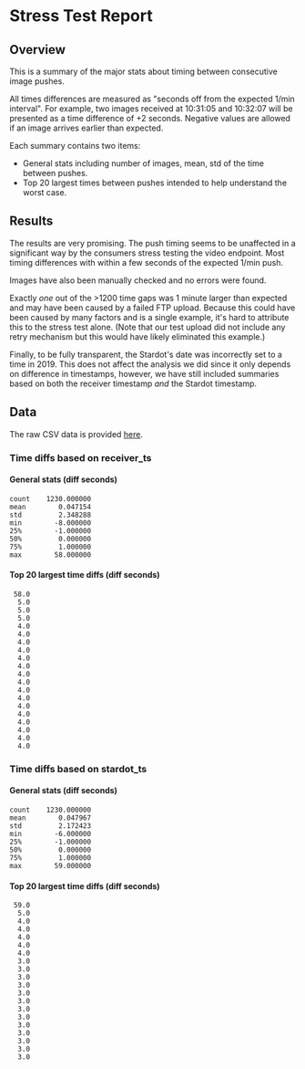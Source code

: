 # Stress Test Report

## Overview

This is a summary of the major stats about timing between consecutive image pushes.

All times differences are measured as "seconds off from the expected 1/min
interval". For example, two images received at 10:31:05 and 10:32:07 will
be presented as a time difference of +2 seconds. Negative values are allowed
if an image arrives earlier than expected.

Each summary contains two items:

* General stats including number of images, mean, std of the time between pushes.
* Top 20 largest times between pushes intended to help understand the worst case.

## Results

The results are very promising. The push timing seems to be unaffected in a
significant way by the consumers stress testing the video endpoint. Most timing
differences with within a few seconds of the expected 1/min push.

Images have also been manually checked and no errors were found.

Exactly _one_ out of the >1200 time gaps was 1 minute larger than expected and may have
been caused by a failed FTP upload. Because this could have been caused by many
factors and is a single example, it's hard to attribute this to the stress test
alone. (Note that our test upload did not include any retry mechanism but this
would have likely eliminated this example.)

Finally, to be fully transparent, the Stardot's date was incorrectly set to a time
in 2019. This does not affect the analysis we did since it only depends on difference
in timestamps, however, we have still included summaries based on both the receiver
timestamp _and_ the Stardot timestamp.

## Data

The raw CSV data is provided [here](data.csv).


### Time diffs based on receiver_ts

#### General stats (diff seconds)
```
count    1230.000000
mean        0.047154
std         2.348288
min        -8.000000
25%        -1.000000
50%         0.000000
75%         1.000000
max        58.000000
```

#### Top 20 largest time diffs (diff seconds)

```
 58.0
  5.0
  5.0
  5.0
  4.0
  4.0
  4.0
  4.0
  4.0
  4.0
  4.0
  4.0
  4.0
  4.0
  4.0
  4.0
  4.0
  4.0
  4.0
  4.0
```

### Time diffs based on stardot_ts

#### General stats (diff seconds)
```
count    1230.000000
mean        0.047967
std         2.172423
min        -6.000000
25%        -1.000000
50%         0.000000
75%         1.000000
max        59.000000
```

#### Top 20 largest time diffs (diff seconds)

```
 59.0
  5.0
  4.0
  4.0
  4.0
  4.0
  4.0
  3.0
  3.0
  3.0
  3.0
  3.0
  3.0
  3.0
  3.0
  3.0
  3.0
  3.0
  3.0
  3.0
```

